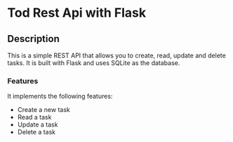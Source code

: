 # Tod Rest Api with Flask

## Description
This is a simple REST API that allows you to create, read, update and delete tasks. It is built with Flask and uses SQLite as the database.

### Features
<!-- Implements Api, Resource, reqparse, abort, fields, marshal_with -->
It implements the following features:
- Create a new task
- Read a task
- Update a task
- Delete a task
